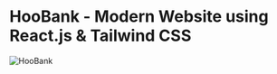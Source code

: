 # HooBank - Modern Website using React.js & Tailwind CSS
![HooBank](https://user-images.githubusercontent.com/55306956/216050588-05374f5e-d7bc-4f26-a33d-7b1e339db17d.png)

